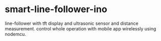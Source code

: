 
# smart-line-follower-ino
line-follower with tft display and ultrasonic sensor and distance measurement.
control whole operation with mobile app wirelessly using nodemcu.
